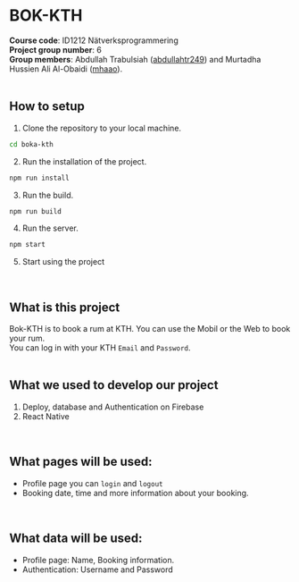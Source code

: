 # BOK-KTH
**Course code**: ID1212 Nätverksprogrammering<br />
**Project group number**: 6<br />
**Group members**: Abdullah Trabulsiah ([abdullahtr249](https://github.com/abdullahtr249)) and Murtadha Hussien Ali Al-Obaidi ([mhaao](https://github.com/MurtadhaAlobaidi)).<br />
<br />

## How to setup
1. Clone the repository to your local machine.
```bash
cd boka-kth
```
2. Run the installation of the project.
```bash
npm run install
```
3. Run the build.
```bash
npm run build
```
4. Run the server.
```bash
npm start
```
5. Start using the project
<br />

## What is this project
Bok-KTH is to book a rum at KTH. You can use the Mobil or the Web to book your rum. <br />
You can log in with your KTH `Email` and `Password`.  
<br />

## What we used to develop our project
1. Deploy, database and Authentication on Firebase
2. React Native
<br />


## What pages will be used:
*   Profile page you can `login` and `logout`
*   Booking date, time and more information about your booking.   

<br />

## What data will be used:
*   Profile page: Name, Booking information.
*   Authentication: Username and Password
